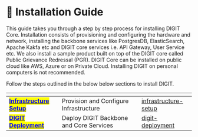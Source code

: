 # 📓 Installation Guide

This guide takes you through a step by step process for installing DIGIT Core. Installation  consists of provisioning and configuring the hardware and network, installing the backbone services like PostgresDB, ElasticSearch, Apache Kakfa etc and DIGIT core services i.e. API Gateway, User Service etc. We also install a sample product built on top of the DIGIT core called Public Grievance Redressal (PGR).  DIGIT Core can be installed on public cloud like AWS, Azure or on Private Cloud. Installing DIGIT on personal computers is not recommended.

Follow the steps outlined in the below below sections to install DIGIT.&#x20;

<table data-view="cards"><thead><tr><th></th><th></th><th></th><th data-hidden data-card-target data-type="content-ref"></th></tr></thead><tbody><tr><td> <a href="https://core.digit.org/guides/installation-guide/setup-guide"><mark style="color:blue;"><strong>Infrastructure Setup</strong></mark></a></td><td>Provision and Configure Infrastructure</td><td></td><td><a href="../../guides/installation-guide/infrastructure-setup/">infrastructure-setup</a></td></tr><tr><td><a href="digit-deployment/"><mark style="color:blue;"><strong>DIGIT Deployment</strong></mark></a></td><td>Deploy DIGIT Backbone and Core Services</td><td></td><td><a href="digit-deployment/">digit-deployment</a></td></tr></tbody></table>


